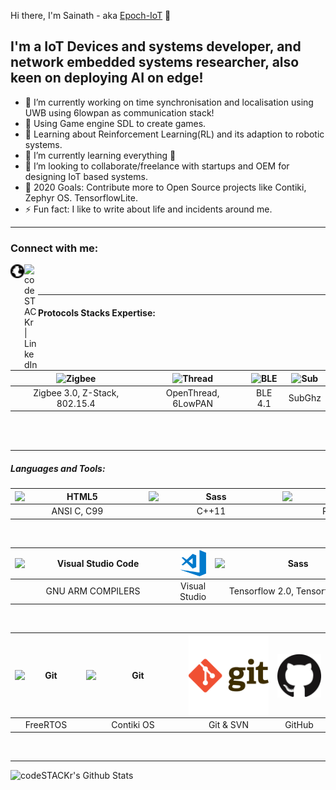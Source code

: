 Hi there, I'm Sainath - aka [Epoch-IoT][website] 👋

## I'm a IoT Devices and systems developer, and network embedded systems researcher, also keen on deploying AI on edge!
- 🔭 I’m currently working on time synchronisation and localisation using UWB using 6lowpan as communication stack!
- 🔭 Using Game engine SDL to create games.
- 🔭 Learning about Reinforcement Learning(RL) and its adaption to robotic systems.
- 🌱 I’m currently learning everything 🤣
- 👯 I’m looking to collaborate/freelance with startups and OEM for designing IoT based systems.
- 🥅 2020 Goals: Contribute more to Open Source projects like Contiki, Zephyr OS. TensorflowLite.
- ⚡ Fun fact: I like to write about life and incidents around me.

------

### Connect with me:

[<img align="left" alt="codeSTACKr.com" width="22px" src="https://raw.githubusercontent.com/iconic/open-iconic/master/svg/globe.svg" />][website]

[<img align="left" alt="codeSTACKr | LinkedIn" width="22px" src="https://cdn.jsdelivr.net/npm/simple-icons@v3/icons/linkedin.svg" />][linkedin]


<br />
<br />

------

####  Protocols Stacks Expertise:

| ![Zigbee](https://www.digi.com/getattachment/resources/standards-and-technologies/zigbee-wireless-standard/zigbee_alliance.png) | ![Thread](https://iotee.files.wordpress.com/2015/04/thread1.jpg) | ![BLE](https://locatify.com/wp-content/uploads/2015/10/ir_attachment_979.png) |![Sub](https://www.plugintoiot.com/wp-content/uploads/sub1ghz.png) |
|:---:|:---:|:---:|:---:|
| Zigbee 3.0, Z-Stack, 802.15.4 |OpenThread, 6LowPAN | BLE 4.1 | SubGhz |

<br />
<br />

------

#####  Languages and Tools:
|<img align="left" alt="HTML5" width="200px" src="https://img-a.udemycdn.com/course/750x422/2638042_ea2c_5.jpg" />|<img align="left" alt="Sass" width="200px" src="https://juststickers.in/wp-content/uploads/2016/09/c-plus-plus.png"/> |<img align="left" alt="CSS3" width="200px" src="https://encrypted-tbn0.gstatic.com/images?q=tbn:ANd9GcQ1B6hhXuHukK3RYXZfO6TjobmmJXpLtVsCJBNQO-RiHRL6kc4&s"/> |<img align="left" alt="Visual Studio Code" width="250px" src="https://encrypted-tbn0.gstatic.com/images?q=tbn:ANd9GcRbBCMWj2eIosafuHcwozQhA9KAhiPIByG-v2IuKlJm-fjP_LA&s" /> |
|:---:|:---:|:---:|:---:|
| ANSI C, C99 | C++11 | Python 3.7 | IAR IDE |
<br />


|<img align="left" alt="Visual Studio Code" width="250px" src="https://encrypted-tbn0.gstatic.com/images?q=tbn%3AANd9GcSunQN-fgNmq_HA2S8knIO6oPMUqqVo6AU4Vw&usqp=CAU" />| <img align="left" alt="Visual Studio Code" width="150px" src="https://raw.githubusercontent.com/github/explore/80688e429a7d4ef2fca1e82350fe8e3517d3494d/topics/visual-studio-code/visual-studio-code.png" />| <img align="left" alt="Sass" width="250px" src="https://encrypted-tbn0.gstatic.com/images?q=tbn:ANd9GcTOn3DRdjmW9T1fLcItC-9G-HDFayNBHgca7yL-xEI2Lu2t6md4&s"/>|<img align="left" alt="JavaScript" width="250px" src="https://encrypted-tbn0.gstatic.com/images?q=tbn:ANd9GcRODqzvgKkOYvdiU9gnymdpkLT0cODwS_gpd_jdMxH3T5mJyfk&s"/>|
|:---:|:---:|:---:|:---:|
| GNU ARM COMPILERS |Visual Studio | Tensorflow 2.0, TensorflowLite | PyTorch |  
<br />

|<img align="left" alt="Git" width="100px" src="https://upload.wikimedia.org/wikipedia/commons/4/4e/Logo_freeRTOS.png"/>|<img align="left" alt="Git" width="150px" src="https://encrypted-tbn0.gstatic.com/images?q=tbn:ANd9GcSPEaM39TWdS7vZDbqOOWZKKYzAMAdmMFEPs8c35_uOwPsY-7bT&s"/>|<img align="left" alt="Git" width="250px" src="https://raw.githubusercontent.com/github/explore/80688e429a7d4ef2fca1e82350fe8e3517d3494d/topics/git/git.png" />| <img align="left" alt="GitHub" width="100px" src="https://raw.githubusercontent.com/github/explore/78df643247d429f6cc873026c0622819ad797942/topics/github/github.png" />|
|:---:|:---:|:---:|:---:|
| FreeRTOS | Contiki OS | Git & SVN | GitHub| 
<br />

---

<img align="left" alt="codeSTACKr's Github Stats" src="https://github-readme-stats.codestackr.vercel.app/api?username=nambiar&show_icons=true&hide_border=true" />

[website]: https://www.epoch-iot-technologies.com
[linkedin]: https://www.linkedin.com/in/sainath-nambiar-45067922